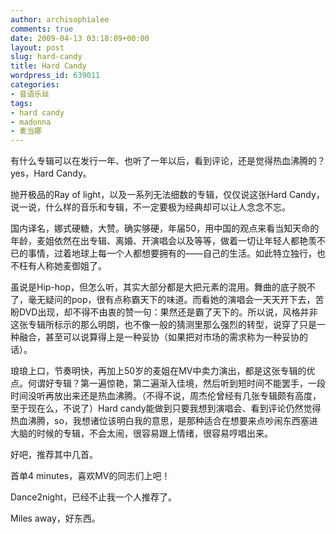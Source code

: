 ```yaml
---
author: archisophialee
comments: true
date: 2009-04-13 03:18:09+00:00
layout: post
slug: hard-candy
title: Hard Candy
wordpress_id: 639011
categories:
- 音语乐丝
tags:
- hard candy
- madonna
- 麦当娜
---
```


有什么专辑可以在发行一年、也听了一年以后，看到评论，还是觉得热血沸腾的？yes，Hard Candy。

 

抛开极品的Ray of light，以及一系列无法细数的专辑，仅仅说这张Hard Candy，说一说，什么样的音乐和专辑，不一定要极为经典却可以让人念念不忘。

 

国内译名，娜式硬糖，大赞。确实够硬，年届50，用中国的观点来看当知天命的年龄，麦姐依然在出专辑、离婚、开演唱会以及等等，做着一切让年轻人都艳羡不已的事情，过着地球上每一个人都想要拥有的——自己的生活。如此特立独行，也不枉有人称她麦御姐了。

 

虽说是Hip-hop，但怎么听，其实大部分都是大把元素的混用。舞曲的底子脱不了，毫无疑问的pop，很有点称霸天下的味道。而看她的演唱会一天天开下去，苦盼DVD出现，却不得不由衷的赞一句：果然还是霸了天下的。所以说，风格并非这张专辑所标示的那么明朗，也不像一般的猜测里那么强烈的转型，说穿了只是一种融合，甚至可以说算得上是一种妥协（如果把对市场的需求称为一种妥协的话）。

 

琅琅上口，节奏明快，再加上50岁的麦姐在MV中卖力演出，都是这张专辑的优点。何谓好专辑？第一遍惊艳，第二遍渐入佳境，然后听到短时间不能罢手，一段时间没听再放出来还是热血沸腾。（不得不说，周杰伦曾经有几张专辑颇有高度，至于现在么，不说了）Hard candy能做到只要我想到演唱会、看到评论仍然觉得热血沸腾，so，我想诸位该明白我的意思，是那种适合在想要来点吵闹东西塞进大脑的时候的专辑，不会太闹，很容易跟上情绪，很容易哼唱出来。

 

好吧，推荐其中几首。

 

首单4 minutes，喜欢MV的同志们上吧！

 

Dance2night，已经不止我一个人推荐了。

 

Miles away，好东西。
